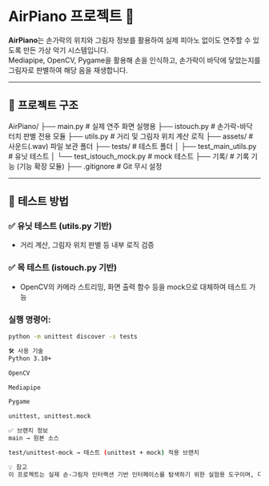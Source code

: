 # AirPiano 프로젝트 🎹

**AirPiano**는 손가락의 위치와 그림자 정보를 활용하여 실제 피아노 없이도 연주할 수 있도록 만든 가상 악기 시스템입니다.  
Mediapipe, OpenCV, Pygame을 활용해 손을 인식하고, 손가락이 바닥에 닿았는지를 그림자로 판별하여 해당 음을 재생합니다.

---

## 📁 프로젝트 구조
AirPiano/
├── main.py # 실제 연주 화면 실행용
├── istouch.py # 손가락-바닥 터치 판별 전용 모듈
├── utils.py # 거리 및 그림자 위치 계산 로직
├── assets/ # 사운드(.wav) 파일 보관 폴더
├── tests/ # 테스트 폴더
│ ├── test_main_utils.py # 유닛 테스트
│ └── test_istouch_mock.py # mock 테스트
├── 기록/ # 기록 기능 (기능 확장 모듈)
├── .gitignore # Git 무시 설정


---

## 🧪 테스트 방법

### ✅ 유닛 테스트 (utils.py 기반)
- 거리 계산, 그림자 위치 판별 등 내부 로직 검증

### ✅ 목 테스트 (istouch.py 기반)
- OpenCV의 카메라 스트리밍, 화면 출력 함수 등을 mock으로 대체하여 테스트 가능

### 실행 명령어:

```bash
python -m unittest discover -s tests

🛠 사용 기술
Python 3.10+

OpenCV

Mediapipe

Pygame

unittest, unittest.mock

✅ 브랜치 정보
main → 원본 소스

test/unittest-mock → 테스트 (unittest + mock) 적용 브랜치

💡 참고
이 프로젝트는 실제 손-그림자 인터랙션 기반 인터페이스를 탐색하기 위한 실험용 도구이며, 다양한 HCI 인터페이스나 비접촉식 입력 장치로 확장할 수 있습니다.